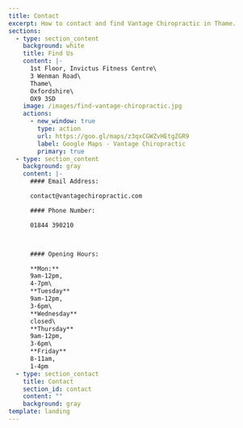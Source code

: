 ```yaml
---
title: Contact
excerpt: How to contact and find Vantage Chiropractic in Thame.
sections:
  - type: section_content
    background: white
    title: Find Us
    content: |-
      1st Floor, Invictus Fitness Centre\
      3 Wenman Road\
      Thame\
      Oxfordshire\
      OX9 3SD
    image: /images/find-vantage-chiropractic.jpg
    actions:
      - new_window: true
        type: action
        url: https://goo.gl/maps/z3qxCGWZvHEtgZGR9
        label: Google Maps - Vantage Chiropractic
        primary: true
  - type: section_content
    background: gray
    content: |-
      #### Email Address:

      contact@vantagechiropractic.com

      #### Phone Number:

      01844 390210



      #### Opening Hours:

      **Mon:**
      9am-12pm,
      4-7pm\
      **Tuesday**
      9am-12pm,
      3-6pm\
      **Wednesday**
      closed\
      **Thursday** 
      9am-12pm,
      3-6pm\
      **Friday**
      8-11am,
      1-4pm
  - type: section_contact
    title: Contact
    section_id: contact
    content: ""
    background: gray
template: landing
---
```

